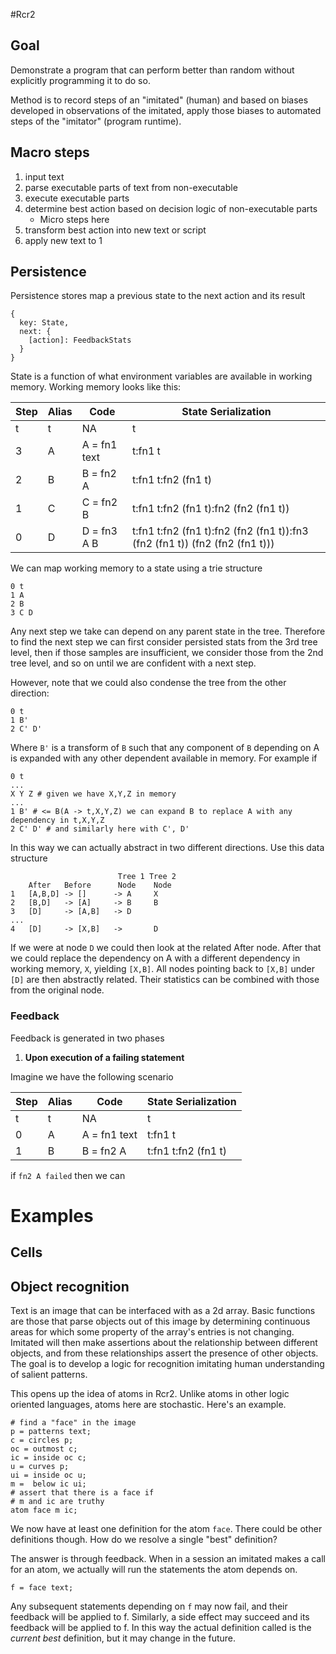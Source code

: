 #Rcr2

## Goal

Demonstrate a program that can perform better than random without explicitly 
programming it to do so.

Method is to record steps of an "imitated" (human) and based on biases 
developed in observations of the imitated, apply those biases to automated
steps of the "imitator" (program runtime).

## Macro steps

1. input text 
2. parse executable parts of text from non-executable
3. execute executable parts
4. determine best action based on decision logic of non-executable parts
    * Micro steps here
3. transform best action into new text or script
4. apply new text to 1

## Persistence

Persistence stores map a previous state to the next action and its result

```
{
  key: State,
  next: {
    [action]: FeedbackStats
  }
}
```

State is a function of what environment variables are available in working memory. Working memory looks like this:

Step | Alias | Code | State Serialization
--- | --- | --- | --- 
 t | t | NA | t
 3 | A | A = fn1 text | t:fn1 t
 2 | B | B = fn2 A | t:fn1 t:fn2 (fn1 t)
 1 | C | C = fn2 B | t:fn1 t:fn2 (fn1 t):fn2 (fn2 (fn1 t))
 0 | D | D = fn3 A B | t:fn1 t:fn2 (fn1 t):fn2 (fn2 (fn1 t)):fn3 (fn2 (fn1 t)) (fn2 (fn2 (fn1 t))) 

We can map working memory to a state using a trie structure

```
0 t
1 A 
2 B
3 C D
```

Any next step we take can depend on any parent state in the tree. Therefore to find the next
step we can first consider persisted stats from the 3rd tree level, then if those samples
are insufficient, we consider those from the 2nd tree level, and so on until we are
confident with a next step.

However, note that we could also condense the tree from the other direction:

```
0 t
1 B'
2 C' D'
```

Where `B'` is a transform of `B` such that any component of `B` depending on A is expanded
with any other dependent available in memory. For example if

```
0 t
...
X Y Z # given we have X,Y,Z in memory
...
1 B' # <= B(A -> t,X,Y,Z) we can expand B to replace A with any dependency in t,X,Y,Z
2 C' D' # and similarly here with C', D'
```

In this way we can actually abstract in two different directions. Use this data structure

```
                        Tree 1 Tree 2
    After   Before      Node    Node
1   [A,B,D] -> []      -> A     X
2   [B,D]   -> [A]     -> B     B
3   [D]     -> [A,B]   -> D
...                             
4   [D]     -> [X,B]   ->       D
```

If we were at node `D` we could then look at the related After node.
After that we could replace the dependency on A with a different dependency
in working memory, `X`, yielding `[X,B]`. All nodes pointing back to `[X,B]`
under `[D]` are then abstractly related. Their statistics can be combined
with those from the original node.
 

### Feedback

Feedback is generated in two phases

1. __Upon execution of a failing statement__

Imagine we have the following scenario

Step | Alias | Code | State Serialization
--- | --- | --- | --- 
 t | t | NA | t
 0 | A | A = fn1 text | t:fn1 t
 1 | B | B = fn2 A | t:fn1 t:fn2 (fn1 t)
 
if `fn2 A failed` then we can 

# Examples

## Cells
 
## Object recognition
 
Text is an image that can be interfaced with as a 2d array. Basic functions are those 
that parse objects out of this image by determining continuous areas for which some 
property of the array's entries is not changing. Imitated will then make assertions 
about the relationship between different objects, and from these relationships 
assert the presence of other objects. The goal is to develop a logic for recognition
imitating human understanding of salient patterns.

This opens up the idea of atoms in Rcr2. Unlike atoms in other logic oriented languages,
atoms here are stochastic. Here's an example.

```
# find a "face" in the image 
p = patterns text;
c = circles p;
oc = outmost c;
ic = inside oc c;
u = curves p;
ui = inside oc u;
m =  below ic ui;
# assert that there is a face if  
# m and ic are truthy 
atom face m ic;
```

We now have at least one definition for the atom `face`. There could be other definitions
though. How do we resolve a single "best" definition?

The answer is through feedback. When in a session an imitated makes a call for an atom,
we actually will run the statements the atom depends on.

```
f = face text;
```

Any subsequent statements depending on `f` may now fail, and their feedback will be applied
to f. Similarly, a side effect may succeed and its feedback will be applied to f. In this way
the actual definition called is the _current best_ definition, but it may change in the future. 
